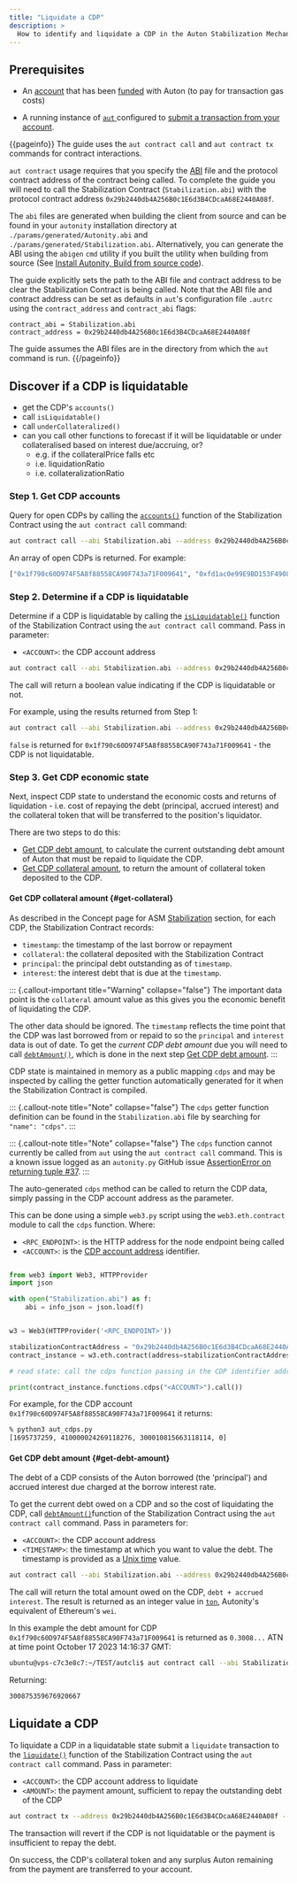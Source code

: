```yaml
---
title: "Liquidate a CDP"
description: >
  How to identify and liquidate a CDP in the Auton Stabilization Mechanism.
---
```


## Prerequisites

- An [account](/account-holders//create-acct/) that has been [funded](/account-holders/fund-acct/) with Auton (to pay for transaction gas costs)

- A running instance of [`aut` <i class='fas fa-external-link-alt'></i>](https://github.com/autonity/aut) configured to [submit a transaction from your account](/account-holders/submit-trans-aut/).

{{pageinfo}}
The guide uses the `aut contract call` and `aut contract tx` commands for contract interactions.

`aut contract` usage requires that you specify the [ABI](/glossary/#application-binary-interface-abi) file and the protocol contract address of the contract being called. To complete the guide you will need to call the Stabilization Contract (`Stabilization.abi`) with the protocol contract address `0x29b2440db4A256B0c1E6d3B4CDcaA68E2440A08f`.

The `abi` files are generated when building the client from source and can be found in your `autonity` installation directory at `./params/generated/Autonity.abi` and `./params/generated/Stabilization.abi`. Alternatively, you can generate the ABI using the `abigen` `cmd` utility if you built the utility when building from source (See [Install Autonity, Build from source code](/node-operators/install-aut/#install-source)).

The guide explicitly sets the path to the ABI file and contract address to be clear the Stabilization Contract is being called. Note that the ABI file and contract address can be set as defaults in `aut`'s configuration file `.autrc` using the `contract_address` and `contract_abi` flags:


```
contract_abi = Stabilization.abi
contract_address = 0x29b2440db4A256B0c1E6d3B4CDcaA68E2440A08f

```

The guide assumes the ABI files are in the directory from which the `aut` command is run.
{{/pageinfo}}

## Discover if a CDP is liquidatable

- get the CDP's `accounts()`
- call `isLiquidatable()`
- call `underCollateralized()`
- can you call other functions to forecast if it will be liquidatable or under collateralised based on interest due/accruing, or?
  - e.g. if the collateralPrice falls etc
  - i.e. liquidationRatio
  - i.e. collateralizationRatio


### Step 1. Get CDP accounts

Query for open CDPs by calling the [`accounts()`](/reference/api/asm/stabilization/#accounts) function of the Stabilization Contract using the `aut contract call` command:

```bash
aut contract call --abi Stabilization.abi --address 0x29b2440db4A256B0c1E6d3B4CDcaA68E2440A08f accounts
```

An array of open CDPs is returned. For example:

```bash
["0x1f790c60D974F5A8f88558CA90F743a71F009641", "0xfd1ac0e99E9BD153F49080A96eb44843211E5C9f", "0xF47FDD88C8f6F80239E177386cC5AE3d6BCdEeEa"]
```

### Step 2. Determine if a CDP is liquidatable

Determine if a CDP is liquidatable by calling the [`isLiquidatable()`](/reference/api/asm/stabilization/#isliquidatable) function of the Stabilization Contract using the `aut contract call` command. Pass in parameter:

  - `<ACCOUNT>`: the CDP account address

```bash
aut contract call --abi Stabilization.abi --address 0x29b2440db4A256B0c1E6d3B4CDcaA68E2440A08f isLiquidatable <ACCOUNT>
```

The call will return a boolean value indicating if the CDP is liquidatable or not.

For example, using the results returned from Step 1:

```bash
aut contract call --abi Stabilization.abi --address 0x29b2440db4A256B0c1E6d3B4CDcaA68E2440A08f isLiquidatable 0xF47FDD88C8f6F80239E177386cC5AE3d6BCdEeEa
```

`false` is returned for `0x1f790c60D974F5A8f88558CA90F743a71F009641` - the CDP is not liquidatable.

### Step 3. Get CDP economic state

Next, inspect CDP state to understand the economic costs and returns of liquidation - i.e. cost of repaying the debt (principal, accrued interest) and the collateral token that will be transferred to the position's liquidator.

There are two steps to do this:

- [Get CDP debt amount](/#get-debt-amount), to calculate the current outstanding debt amount of Auton that must be repaid to liquidate the CDP.
- [Get CDP collateral amount](/#get-collateral), to return the amount of collateral token deposited to the CDP.


#### Get CDP collateral amount {#get-collateral}

As described in the Concept page for ASM [Stabilization](/concepts/asm/#stabilization) section, for each CDP, the Stabilization Contract records:

- `timestamp`: the timestamp of the last borrow or repayment
- `collateral`: the collateral deposited with the Stabilization Contract
- `principal`: the principal debt outstanding as of `timestamp`.
- `interest`: the interest debt that is due at the `timestamp`.

::: {.callout-important title="Warning" collapse="false"}
The important data point is the `collateral` amount value as this gives you the economic benefit of liquidating the CDP. 

The other data should be ignored. The `timestamp` reflects the time point that the CDP was last borrowed from or repaid to so the `principal` and `interest` data is out of date. To get the _current CDP debt amount_ due you will need to call [`debtAmount()`](/reference/api/asm/stabilization/#debtamount), which is done in the next step [Get CDP debt amount](/cdp/liquidate-cdp/#get-debt-amount).
:::

CDP state is maintained in memory as a public mapping `cdps` and may be inspected by calling the getter function automatically generated for it when the Stabilization Contract is compiled.

::: {.callout-note title="Note" collapse="false"}
The `cdps` getter function definition can be found in the `Stabilization.abi` file by searching for `"name": "cdps"`.
:::


::: {.callout-note title="Note" collapse="false"}
The `cdps` function cannot currently be called from `aut` using the `aut contract call` command. This is a known issue logged as an `autonity.py` GitHub issue [AssertionError on returning tuple
#37](https://github.com/autonity/autonity.py/issues/37). 
:::

The auto-generated `cdps` method can be called to return the CDP data, simply passing in the CDP account address as the parameter.

This can be done using a simple `web3.py` script using the `web3.eth.contract` module to call the `cdps` function. Where:

  - `<RPC_ENDPOINT>`: is the HTTP address for the node endpoint being called
  - `<ACCOUNT>`: is the [CDP account address](/concepts/asm/#cdp-identifiers) identifier.


```python

from web3 import Web3, HTTPProvider
import json

with open("Stabilization.abi") as f:
	abi = info_json = json.load(f)


w3 = Web3(HTTPProvider('<RPC_ENDPOINT>'))

stabilizationContractAddress = "0x29b2440db4A256B0c1E6d3B4CDcaA68E2440A08f"
contract_instance = w3.eth.contract(address=stabilizationContractAddress, abi=abi)

# read state: call the cdps function passing in the CDP identifier address <ACCOUNT>:

print(contract_instance.functions.cdps("<ACCOUNT>").call())

```


For example, for the CDP account `0x1f790c60D974F5A8f88558CA90F743a71F009641` it returns:


```bash
% python3 aut_cdps.py
[1695737259, 410000024269118276, 300010815663118114, 0]
```

#### Get CDP debt amount {#get-debt-amount}

The debt of a CDP consists of the Auton borrowed (the 'principal') and accrued interest due charged at the borrow interest rate.

To get the current debt owed on a CDP and so the cost of liquidating the CDP, call [`debtAmount()`](/reference/api/asm/stabilization/#debtamount)function of the Stabilization Contract using the `aut contract call` command. Pass in parameters for:

  - `<ACCOUNT>`: the CDP account address
  - `<TIMESTAMP>`: the timestamp at which you want to value the debt. The timestamp is provided as a [Unix time](/glossary/#unix-time) value.

  ```bash
aut contract call --abi Stabilization.abi --address 0x29b2440db4A256B0c1E6d3B4CDcaA68E2440A08f debtAmount <ACCOUNT> <TIMESTAMP>
```
  
  The call will return the total amount owed on the CDP, `debt + accrued interest`. The result is returned as an integer value in [`ton`](/glossary/#ton), Autonity's equivalent of Ethereum's `wei`.

In this example the debt amount for CDP `0x1f790c60D974F5A8f88558CA90F743a71F009641` is returned as `0.3008...` ATN at time point October 17 2023 14:16:37 GMT:

```bash
ubuntu@vps-c7c3e8c7:~/TEST/autcli$ aut contract call --abi Stabilization.abi --address 0x29b2440db4A256B0c1E6d3B4CDcaA68E2440A08f debtAmount 0x1f790c60D974F5A8f88558CA90F743a71F009641 1697552197
```

Returning:

```bash
300875359676920667
```

## Liquidate a CDP

To liquidate a CDP in a liquidatable state submit a `liquidate` transaction to the [`liquidate()`](/reference/api/asm/stabilization/#liquidate) function of the Stabilization Contract using the `aut contract call` command. Pass in parameter:

  - `<ACCOUNT>`: the CDP account address to liquidate
  - `<AMOUNT>`: the payment amount, sufficient to repay the outstanding debt of the CDP

```bash
aut contract tx --address 0x29b2440db4A256B0c1E6d3B4CDcaA68E2440A08f --value <AMOUNT> liquidate <ACCOUNT>
```

The transaction will revert if the CDP is not liquidatable or the payment is insufficient to repay the debt.

On success, the CDP's collateral token and any surplus Auton remaining from the payment are transferred to your account.